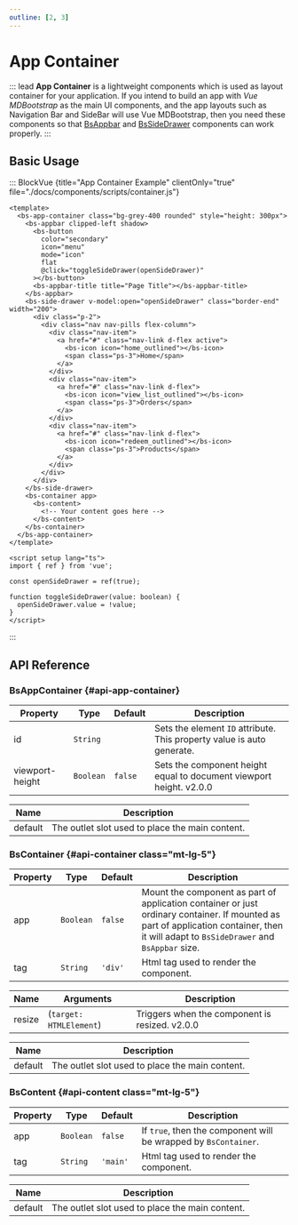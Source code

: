 ```yaml
---
outline: [2, 3]
---
```


# App Container


::: lead
**App Container** is a lightweight components which is used as layout container for your
application. If you intend to build an app with *Vue MDBootstrap* as the main UI components, 
and the app layouts such as Navigation Bar and SideBar will use Vue MDBootstrap, 
then you need these components so that [BsAppbar](/components/appbar) and 
[BsSideDrawer](/components/side-drawer) components can work properly.
:::


## Basic Usage

::: BlockVue {title="App Container Example" clientOnly="true" file="./docs/components/scripts/container.js"}

```vue
<template>
  <bs-app-container class="bg-grey-400 rounded" style="height: 300px">
    <bs-appbar clipped-left shadow>
      <bs-button
        color="secondary"
        icon="menu"
        mode="icon"
        flat
        @click="toggleSideDrawer(openSideDrawer)"
      ></bs-button>
      <bs-appbar-title title="Page Title"></bs-appbar-title>
    </bs-appbar>
    <bs-side-drawer v-model:open="openSideDrawer" class="border-end" width="200">
      <div class="p-2">
        <div class="nav nav-pills flex-column">
          <div class="nav-item">
            <a href="#" class="nav-link d-flex active">
              <bs-icon icon="home_outlined"></bs-icon>
              <span class="ps-3">Home</span>
            </a>
          </div>
          <div class="nav-item">
            <a href="#" class="nav-link d-flex">
              <bs-icon icon="view_list_outlined"></bs-icon>
              <span class="ps-3">Orders</span>
            </a>
          </div>
          <div class="nav-item">
            <a href="#" class="nav-link d-flex">
              <bs-icon icon="redeem_outlined"></bs-icon>
              <span class="ps-3">Products</span>
            </a>
          </div>
        </div>
      </div>
    </bs-side-drawer>
    <bs-container app>
      <bs-content>
        <!-- Your content goes here -->
      </bs-content>
    </bs-container>
  </bs-app-container>
</template>

<script setup lang="ts">
import { ref } from 'vue';

const openSideDrawer = ref(true);

function toggleSideDrawer(value: boolean) {
  openSideDrawer.value = !value;
}
</script>
```
:::


## API Reference

### BsAppContainer {#api-app-container}

<BsTabs v-model="tabs1active" variant="material" color="grey-700" class="doc-api-reference">
  <BsTab label="Props" url="#api-app-container">
    <div class="doc-table-responsive doc-table-props">

| Property    | Type        | Default     | Description |
|-------------|-------------|-------------|-------------|
| id          | `String`    |  | Sets the element `ID` attribute. This property value is auto generate. |
| viewport-height | `Boolean` | `false` | Sets the component height equal to document viewport height. <BsBadge color="info">v2.0.0</BsBadge> |

</div>
  </BsTab>
  <BsTab label="Slots" url="#api-app-container">
    <div class="doc-table-responsive doc-table-2cols">

| Name    | Description  |
|---------|--------------|
| default | The outlet slot used to place the main content. |

</div>
  </BsTab>
</BsTabs>

### BsContainer {#api-container class="mt-lg-5"}

<BsTabs v-model="tabs2active" variant="material" color="grey-700" class="doc-api-reference">
  <BsTab label="Props" url="#api-container">
    <div class="doc-table-responsive doc-table-props">

| Property    | Type        | Default     | Description |
|-------------|-------------|-------------|-------------|
| app  | `Boolean` | `false` | Mount the component as part of application container or just ordinary container. If mounted as part of application container, then it will adapt to `BsSideDrawer` and `BsAppbar` size. |
| tag  | `String`  | `'div'`   | Html tag used to render the component. |

</div>
  </BsTab>
  <BsTab label="Events" url="#api-container">
    <div class="doc-table-responsive doc-table-3cols">

| Name   | Arguments | Description |
|--------|---------------|-------------|
| resize | (`target: HTMLElement`) | Triggers when the component is resized. <BsBadge color="info">v2.0.0</BsBadge> |

</div>
  </BsTab>
  <BsTab label="Slots" url="#api-container">
    <div class="doc-table-responsive doc-table-2cols">

| Name    | Description  |
|---------|--------------|
| default | The outlet slot used to place the main content. |

</div>
  </BsTab>
</BsTabs>

### BsContent {#api-content class="mt-lg-5"}

<BsTabs v-model="tabs3active" variant="material" color="grey-700" class="doc-api-reference">
  <BsTab label="Props" url="#api-content">
    <div class="doc-table-responsive doc-table-props">

| Property    | Type        | Default     | Description |
|-------------|-------------|-------------|-------------|
| app  | `Boolean` | `false` | If `true`, then the component will be wrapped by `BsContainer`. |
| tag  | `String`  | `'main'` | Html tag used to render the component. |

</div>
  </BsTab>
  <BsTab label="Slots" url="#api-content">
    <div class="doc-table-responsive doc-table-2cols">

| Name    | Description  |
|---------|--------------|
| default | The outlet slot used to place the main content. |

</div>
  </BsTab>
</BsTabs>


<script setup lang="ts">
import { ref } from 'vue';

const openSideDrawer = ref(true);
const tabs1active = ref(0);
const tabs2active = ref(0);
const tabs3active = ref(0);

function toggleSideDrawer(value: boolean) {
  openSideDrawer.value = !value;
}
</script>
